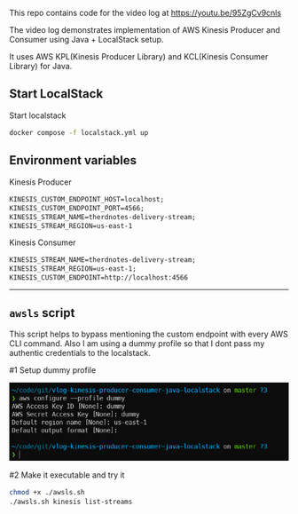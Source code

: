 This repo contains code for the video log at https://youtu.be/95ZgCv9cnls

The video log demonstrates implementation of AWS Kinesis Producer and Consumer using Java + LocalStack setup.

It uses AWS KPL(Kinesis Producer Library) and KCL(Kinesis Consumer Library) for Java.

## Start LocalStack

Start localstack
```sh
docker compose -f localstack.yml up
```

## Environment variables

Kinesis Producer

```properties
KINESIS_CUSTOM_ENDPOINT_HOST=localhost;
KINESIS_CUSTOM_ENDPOINT_PORT=4566;
KINESIS_STREAM_NAME=therdnotes-delivery-stream;
KINESIS_STREAM_REGION=us-east-1
```

Kinesis Consumer

```properties
KINESIS_STREAM_NAME=therdnotes-delivery-stream;
KINESIS_STREAM_REGION=us-east-1;
KINESIS_CUSTOM_ENDPOINT=http://localhost:4566
```

---

## `awsls` script
This script helps to bypass mentioning the custom endpoint with every AWS CLI command. Also I am using a dummy profile so that I dont pass my authentic credentials to the localstack.

#1 Setup dummy profile

![Setup dummy AWS CLI profile](./docs/aws-dummy-profile.png)

#2 Make it executable and try it
```sh
chmod +x ./awsls.sh
./awsls.sh kinesis list-streams
```